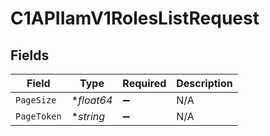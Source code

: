 # C1APIIamV1RolesListRequest


## Fields

| Field              | Type               | Required           | Description        |
| ------------------ | ------------------ | ------------------ | ------------------ |
| `PageSize`         | **float64*         | :heavy_minus_sign: | N/A                |
| `PageToken`        | **string*          | :heavy_minus_sign: | N/A                |